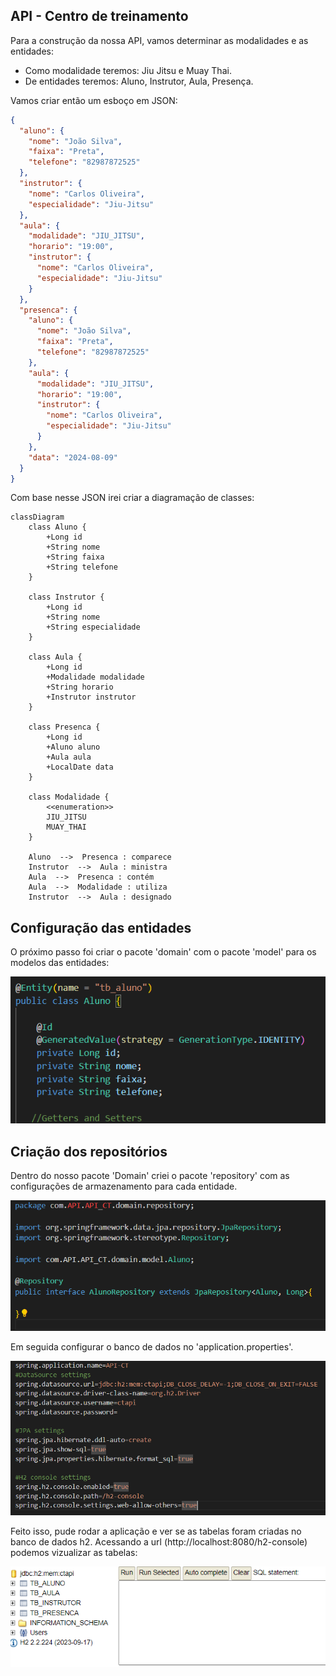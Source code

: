 ## API - Centro de treinamento
Para a construção da nossa API, vamos determinar as modalidades e as entidades:
 - Como modalidade teremos: Jiu Jitsu e Muay Thai.
 -  De entidades teremos: 
  Aluno,
  Instrutor,
  Aula,
  Presença.

Vamos criar então um esboço em JSON: 
```JSON
{
  "aluno": {
    "nome": "João Silva",
    "faixa": "Preta",
    "telefone": "82987872525"
  },
  "instrutor": {
    "nome": "Carlos Oliveira",
    "especialidade": "Jiu-Jitsu"
  },
  "aula": {
    "modalidade": "JIU_JITSU",
    "horario": "19:00",
    "instrutor": {
      "nome": "Carlos Oliveira",
      "especialidade": "Jiu-Jitsu"
    }
  },
  "presenca": {
    "aluno": {
      "nome": "João Silva",
      "faixa": "Preta",
      "telefone": "82987872525"
    },
    "aula": {
      "modalidade": "JIU_JITSU",
      "horario": "19:00",
      "instrutor": {
        "nome": "Carlos Oliveira",
        "especialidade": "Jiu-Jitsu"
      }
    },
    "data": "2024-08-09"
  }
}
 ```

Com base nesse JSON irei criar a diagramação de classes:
```mermaid
classDiagram
    class Aluno {
        +Long id
        +String nome
        +String faixa
        +String telefone
    }

    class Instrutor {
        +Long id
        +String nome
        +String especialidade
    }

    class Aula {
        +Long id
        +Modalidade modalidade
        +String horario
        +Instrutor instrutor
    }

    class Presenca {
        +Long id
        +Aluno aluno
        +Aula aula
        +LocalDate data
    }

    class Modalidade {
        <<enumeration>>
        JIU_JITSU
        MUAY_THAI
    }

    Aluno  -->  Presenca : comparece
    Instrutor  -->  Aula : ministra
    Aula  -->  Presenca : contém
    Aula  -->  Modalidade : utiliza
    Instrutor  -->  Aula : designado
```

<h2>Configuração das entidades</h2>
 O próximo passo foi criar o pacote 'domain' com o pacote 'model' para os modelos das entidades:
 
 ![alt text](image-1.png)

 <h2>Criação dos repositórios</h2>
  Dentro do nosso pacote 'Domain' criei o pacote 'repository' com as configurações de armazenamento para cada entidade.

![alt text](image-2.png)

Em seguida configurar o banco de dados no 'application.properties'.

![alt text](image-3.png)

Feito isso, pude rodar a aplicação e ver se as tabelas foram criadas no banco de dados h2.
 Acessando a url (http://localhost:8080/h2-console) podemos vizualizar as tabelas:

![alt text](image-4.png)